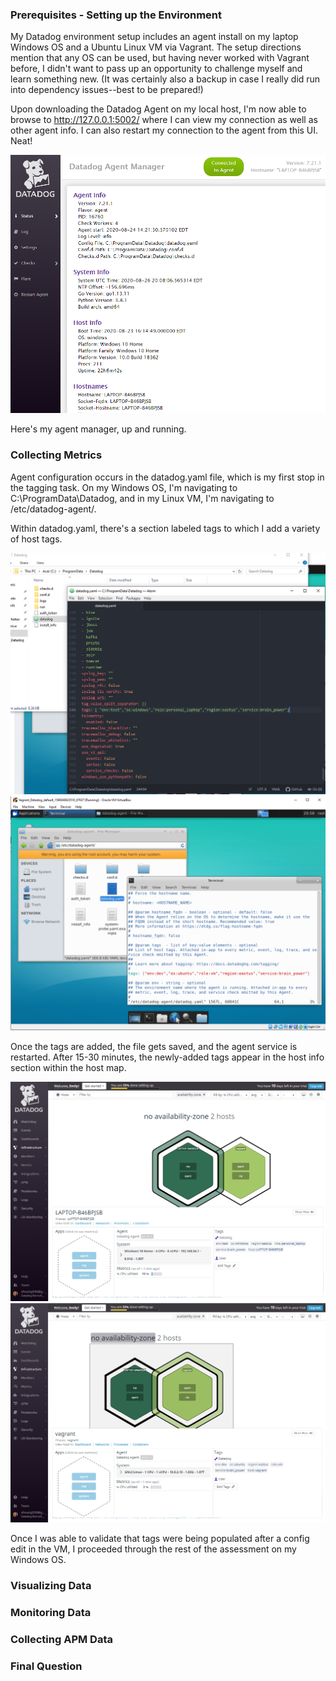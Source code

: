 ### Prerequisites - Setting up the Environment

My Datadog environment setup includes an agent install on my laptop Windows OS and a Ubuntu Linux VM via Vagrant. The setup directions mention that any OS can be used, but having never worked with Vagrant before, I didn't want to pass up an opportunity to challenge myself and learn something new. (It was certainly also a backup in case I really did run into dependency issues--best to be prepared!) 

Upon downloading the Datadog Agent on my local host, I'm now able to browse to http://127.0.0.1:5002/ where I can view my connection as well as other agent info. I can also restart my connection to the agent from this UI. Neat!

![Agent Manager](https://raw.githubusercontent.com/ehuang930/datadog_screenshots/master/agent_manager.PNG "Agent Manager")

Here's my agent manager, up and running. 

### Collecting Metrics

Agent configuration occurs in the datadog.yaml file, which is my first stop in the tagging task. On my Windows OS, I'm navigating to C:\ProgramData\Datadog, and in my Linux VM, I'm navigating to /etc/datadog-agent/. 

Within datadog.yaml, there's a section labeled tags to which I add a variety of host tags. 

![Windows datadog.yaml File](https://raw.githubusercontent.com/ehuang930/datadog_screenshots/master/windows_tags_config.PNG "Windows datadog.yaml")
![Linux datadog.yaml File](https://raw.githubusercontent.com/ehuang930/datadog_screenshots/master/ubuntu_tags_config.PNG "Linux datadog.yaml")

Once the tags are added, the file gets saved, and the agent service is restarted. After 15-30 minutes, the newly-added tags appear in the host info section within the host map. 

![Host Map](https://raw.githubusercontent.com/ehuang930/datadog_screenshots/master/host_map_windows_tags.PNG "Windows Host Map - Tags")
![Host Map](https://raw.githubusercontent.com/ehuang930/datadog_screenshots/master/host_map_vagrant_tags.PNG "Vagrant Host Map - Tags")

Once I was able to validate that tags were being populated after a config edit in the VM, I proceeded through the rest of the assessment on my Windows OS. 



### Visualizing Data

### Monitoring Data

### Collecting APM Data

### Final Question
